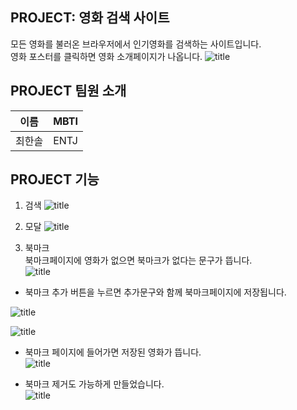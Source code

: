 ## PROJECT: 영화 검색 사이트
모든 영화를 불러온 브라우저에서 인기영화를 검색하는 사이트입니다. <br>
영화 포스터를 클릭하면 영화 소개페이지가 나옵니다.
![title](https://img1.daumcdn.net/thumb/R1280x0/?scode=mtistory2&fname=https%3A%2F%2Fblog.kakaocdn.net%2Fdn%2FcfVSfI%2FbtsKg5bKvS4%2FmcYpTJpAgoKCDSxKMaTKMK%2Fimg.png)   


## PROJECT 팀원 소개
| 이름| MBTI|
| -- | --|
|최한솔|ENTJ


## PROJECT 기능
1. 검색
![title](https://img1.daumcdn.net/thumb/R1280x0/?scode=mtistory2&fname=https%3A%2F%2Fblog.kakaocdn.net%2Fdn%2F6xdZX%2FbtsKgvB6jHH%2FkB2PiL6Vv7YgcvTHVdbpn1%2Fimg.png)   

2. 모달
![title](https://img1.daumcdn.net/thumb/R1280x0/?scode=mtistory2&fname=https%3A%2F%2Fblog.kakaocdn.net%2Fdn%2FMxYIK%2FbtsKg9kNTO4%2FePjKAFGcFj2KYkK11GP7Gk%2Fimg.png)   

3. 북마크<br>
북마크페이지에 영화가 없으면 북마크가 없다는 문구가 뜹니다.<br>
![title](https://img1.daumcdn.net/thumb/R1280x0/?scode=mtistory2&fname=https%3A%2F%2Fblog.kakaocdn.net%2Fdn%2FG9zWd%2FbtsKh77ouHB%2Fn7NVdErbIKEacSG7GzsrPk%2Fimg.png)   

* 북마크 추가 버튼을 누르면 추가문구와 함께 북마크페이지에 저장됩니다.<br>

![title](https://img1.daumcdn.net/thumb/R1280x0/?scode=mtistory2&fname=https%3A%2F%2Fblog.kakaocdn.net%2Fdn%2FcpdF33%2FbtsKhKxT6Cr%2F96KeN4bNbZkLwuEzgCdZaK%2Fimg.png)   

![title](https://img1.daumcdn.net/thumb/R1280x0/?scode=mtistory2&fname=https%3A%2F%2Fblog.kakaocdn.net%2Fdn%2FbuIsU9%2FbtsKinvsRen%2FbWEbQtTHydodJPkiD8NTkk%2Fimg.png)   

* 북마크 페이지에 들어가면 저장된 영화가 뜹니다.<br>
![title](https://img1.daumcdn.net/thumb/R1280x0/?scode=mtistory2&fname=https%3A%2F%2Fblog.kakaocdn.net%2Fdn%2FnK75D%2FbtsKh1e8Hxr%2FKiCKC0GZErmU2JgnRW1WL1%2Fimg.png)   



* 북마크 제거도 가능하게 만들었습니다.<br>
![title](https://img1.daumcdn.net/thumb/R1280x0/?scode=mtistory2&fname=https%3A%2F%2Fblog.kakaocdn.net%2Fdn%2FbuIsU9%2FbtsKinvsRen%2FbWEbQtTHydodJPkiD8NTkk%2Fimg.png)   

